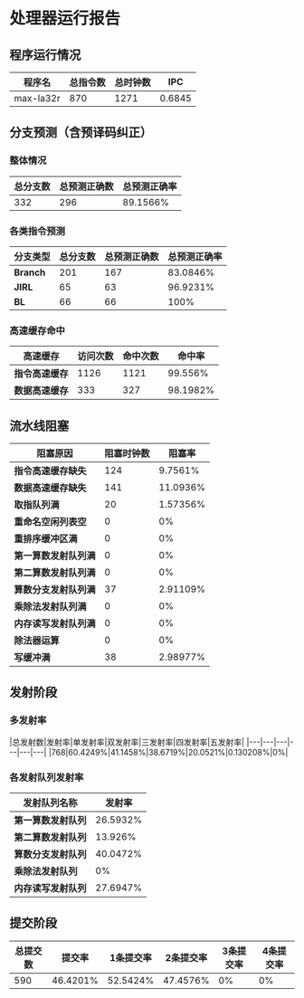 # 处理器运行报告
## 程序运行情况
|程序名|总指令数|总时钟数|IPC|
|---|---|---|---|
|max-la32r|870|1271|0.6845|

## 分支预测（含预译码纠正）
### 整体情况
|总分支数|总预测正确数|总预测正确率|
|---|---|---|
|332|296|89.1566%|

### 各类指令预测
|分支类型|总分支数|总预测正确数|总预测正确率|
|---|---|---|---|
|**Branch**| 201 | 167 | 83.0846%|
|**JIRL**| 65 | 63 | 96.9231%|
|**BL**| 66 | 66 | 100%|

### 高速缓存命中
|高速缓存|访问次数|命中次数|命中率|
|---|---|---|---|
|**指令高速缓存**| 1126 | 1121 | 99.556%|
|**数据高速缓存**| 333 | 327 | 98.1982%|
## 流水线阻塞
|阻塞原因|阻塞时钟数|阻塞率|
|---|---|---|
|**指令高速缓存缺失**| 124 | 9.7561%|
|**数据高速缓存缺失**| 141 | 11.0936%|
|**取指队列满**| 20 | 1.57356%|
|**重命名空闲列表空**|0 | 0%|
|**重排序缓冲区满**|0 | 0%|
|**第一算数发射队列满**|0 | 0%|
|**第二算数发射队列满**|0 | 0%|
|**算数分支发射队列满**|37 | 2.91109%|
|**乘除法发射队列满**|0 | 0%|
|**内存读写发射队列满**|0 | 0%|
|**除法器运算**|0 | 0%|
|**写缓冲满**|38 | 2.98977%|

## 发射阶段
### 多发射率
|总发射数|发射率|单发射率|双发射率|三发射率|四发射率|五发射率|
|---|---|---|---|---|---|
|768|60.4249%|41.1458%|38.6719%|20.0521%|0.130208%|0%|

### 各发射队列发射率
|发射队列名称|发射率|
|---|---|
|**第一算数发射队列**|26.5932%|
|**第二算数发射队列**|13.926%|
|**算数分支发射队列**|40.0472%|
|**乘除法发射队列**|0%|
|**内存读写发射队列**|27.6947%|

## 提交阶段
|总提交数|提交率|1条提交率|2条提交率|3条提交率|4条提交率|
|---|---|---|---|---|---|
|590|46.4201%|52.5424%|47.4576%|0%|0%|
